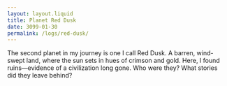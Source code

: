 ```yaml
---
layout: layout.liquid
title: Planet Red Dusk
date: 3099-01-30
permalink: /logs/red-dusk/
---
```


The second planet in my journey is one I call Red Dusk. A barren, wind-swept land, where the sun sets in hues of crimson and gold. Here, I found ruins—evidence of a civilization long gone. Who were they? What stories did they leave behind?